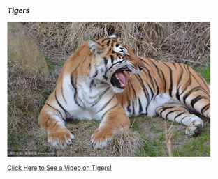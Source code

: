 ### **_Tigers_**

![Tiger](smalltiger.jpeg)

[ Click Here to See a Video on Tigers!](https://www.youtube.com/watch?v=EEtVsx5xVos)


